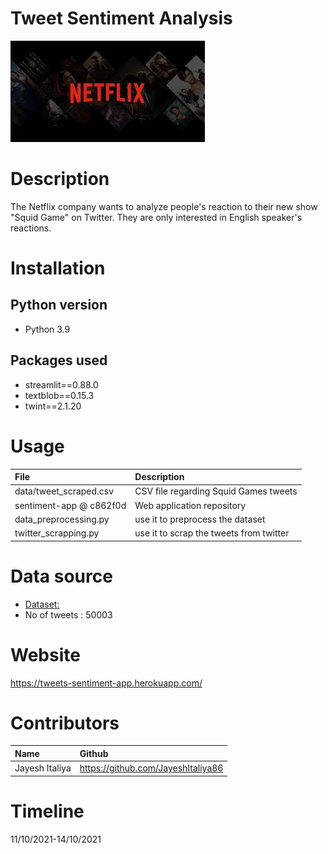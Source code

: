 # Tweet Sentiment Analysis

![label](data/Netflix.png)

# Description  
The Netflix company wants to analyze people's reaction to their new show "Squid Game" on Twitter. They are only interested in English speaker's reactions.  


# Installation

## Python version
* Python 3.9


## Packages used
* streamlit==0.88.0
* textblob==0.15.3
* twint==2.1.20

# Usage 
| File | Description |
|:---|:---|
|data/tweet_scraped.csv|CSV file regarding Squid Games tweets|
|sentiment-app @ c862f0d| Web application repository|
|data_preprocessing.py|use it to preprocess the dataset|
|twitter_scrapping.py|use it to scrap the tweets from twitter|

# Data source
* [Dataset:](https://github.com/JayeshItaliya86/challenge-sentiment-analysis/blob/main/data/tweets_scraped.csv)
* No of tweets : 50003

# Website
https://tweets-sentiment-app.herokuapp.com/

# Contributors
|Name|Github|
|:---|:---|
|Jayesh Italiya|https://github.com/JayeshItaliya86|


# Timeline
11/10/2021-14/10/2021

